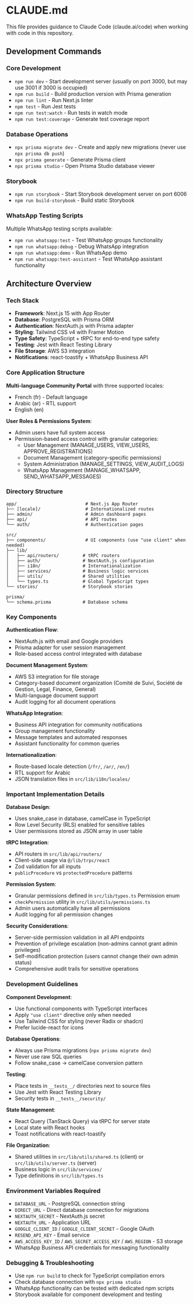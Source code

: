 # CLAUDE.md

This file provides guidance to Claude Code (claude.ai/code) when working with code in this repository.

## Development Commands

### Core Development
- `npm run dev` - Start development server (usually on port 3000, but may use 3001 if 3000 is occupied)
- `npm run build` - Build production version with Prisma generation
- `npm run lint` - Run Next.js linter
- `npm test` - Run Jest tests
- `npm run test:watch` - Run tests in watch mode
- `npm run test:coverage` - Generate test coverage report

### Database Operations
- `npx prisma migrate dev` - Create and apply new migrations (never use `npx prisma db push`)
- `npx prisma generate` - Generate Prisma client
- `npx prisma studio` - Open Prisma Studio database viewer

### Storybook
- `npm run storybook` - Start Storybook development server on port 6006
- `npm run build-storybook` - Build static Storybook

### WhatsApp Testing Scripts
Multiple WhatsApp testing scripts available:
- `npm run whatsapp:test` - Test WhatsApp groups functionality
- `npm run whatsapp:debug` - Debug WhatsApp integration
- `npm run whatsapp:demo` - Run WhatsApp demo
- `npm run whatsapp:test-assistant` - Test WhatsApp assistant functionality

## Architecture Overview

### Tech Stack
- **Framework**: Next.js 15 with App Router
- **Database**: PostgreSQL with Prisma ORM
- **Authentication**: NextAuth.js with Prisma adapter
- **Styling**: Tailwind CSS v4 with Framer Motion
- **Type Safety**: TypeScript + tRPC for end-to-end type safety
- **Testing**: Jest with React Testing Library
- **File Storage**: AWS S3 integration
- **Notifications**: react-toastify + WhatsApp Business API

### Core Application Structure

**Multi-language Community Portal** with three supported locales:
- French (fr) - Default language
- Arabic (ar) - RTL support
- English (en)

**User Roles & Permissions System**:
- Admin users have full system access
- Permission-based access control with granular categories:
  - User Management (MANAGE_USERS, VIEW_USERS, APPROVE_REGISTRATIONS)
  - Document Management (category-specific permissions)
  - System Administration (MANAGE_SETTINGS, VIEW_AUDIT_LOGS)
  - WhatsApp Management (MANAGE_WHATSAPP, SEND_WHATSAPP_MESSAGES)

### Directory Structure

```
app/                          # Next.js App Router
├── [locale]/                 # Internationalized routes
├── admin/                    # Admin dashboard pages
├── api/                      # API routes
└── auth/                     # Authentication pages

src/
├── components/               # UI components (use "use client" when needed)
├── lib/
│   ├── api/routers/         # tRPC routers
│   ├── auth/                # NextAuth.js configuration
│   ├── i18n/                # Internationalization
│   ├── services/            # Business logic services
│   ├── utils/               # Shared utilities
│   └── types.ts             # Global TypeScript types
└── stories/                 # Storybook stories

prisma/
└── schema.prisma            # Database schema
```

### Key Components

**Authentication Flow**:
- NextAuth.js with email and Google providers
- Prisma adapter for user session management
- Role-based access control integrated with database

**Document Management System**:
- AWS S3 integration for file storage
- Category-based document organization (Comité de Suivi, Société de Gestion, Legal, Finance, General)
- Multi-language document support
- Audit logging for all document operations

**WhatsApp Integration**:
- Business API integration for community notifications
- Group management functionality
- Message templates and automated responses
- Assistant functionality for common queries

**Internationalization**:
- Route-based locale detection (`/fr/`, `/ar/`, `/en/`)
- RTL support for Arabic
- JSON translation files in `src/lib/i18n/locales/`

### Important Implementation Details

**Database Design**:
- Uses snake_case in database, camelCase in TypeScript
- Row Level Security (RLS) enabled for sensitive tables
- User permissions stored as JSON array in user table

**tRPC Integration**:
- API routers in `src/lib/api/routers/`
- Client-side usage via `@/lib/trpc/react`
- Zod validation for all inputs
- `publicProcedure` vs `protectedProcedure` patterns

**Permission System**:
- Granular permissions defined in `src/lib/types.ts` Permission enum
- `checkPermission` utility in `src/lib/utils/permissions.ts`
- Admin users automatically have all permissions
- Audit logging for all permission changes

**Security Considerations**:
- Server-side permission validation in all API endpoints
- Prevention of privilege escalation (non-admins cannot grant admin privileges)
- Self-modification protection (users cannot change their own admin status)
- Comprehensive audit trails for sensitive operations

### Development Guidelines

**Component Development**:
- Use functional components with TypeScript interfaces
- Apply `"use client"` directive only when needed
- Use Tailwind CSS for styling (never Radix or shadcn)
- Prefer lucide-react for icons

**Database Operations**:
- Always use Prisma migrations (`npx prisma migrate dev`)
- Never use raw SQL queries
- Follow snake_case → camelCase conversion pattern

**Testing**:
- Place tests in `__tests__/` directories next to source files
- Use Jest with React Testing Library
- Security tests in `__tests__/security/`

**State Management**:
- React Query (TanStack Query) via tRPC for server state
- Local state with React hooks
- Toast notifications with react-toastify

**File Organization**:
- Shared utilities in `src/lib/utils/shared.ts` (client) or `src/lib/utils/server.ts` (server)
- Business logic in `src/lib/services/`
- Type definitions in `src/lib/types.ts`

### Environment Variables Required
- `DATABASE_URL` - PostgreSQL connection string
- `DIRECT_URL` - Direct database connection for migrations
- `NEXTAUTH_SECRET` - NextAuth.js secret
- `NEXTAUTH_URL` - Application URL
- `GOOGLE_CLIENT_ID` / `GOOGLE_CLIENT_SECRET` - Google OAuth
- `RESEND_API_KEY` - Email service
- `AWS_ACCESS_KEY_ID` / `AWS_SECRET_ACCESS_KEY` / `AWS_REGION` - S3 storage
- WhatsApp Business API credentials for messaging functionality

### Debugging & Troubleshooting
- Use `npm run build` to check for TypeScript compilation errors
- Check database connection with `npx prisma studio`
- WhatsApp functionality can be tested with dedicated npm scripts
- Storybook available for component development and testing